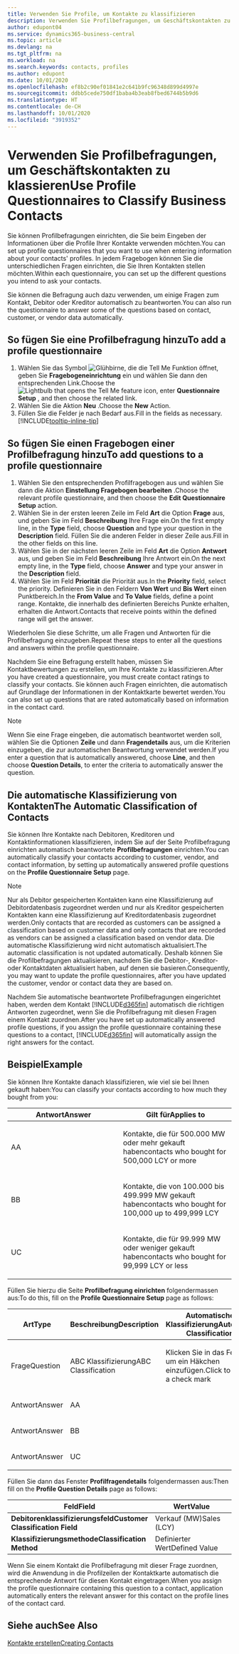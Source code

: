 ```yaml
---
title: Verwenden Sie Profile, um Kontakte zu klassifizieren
description: Verwenden Sie Profilbefragungen, um Geschäftskontakten zu klassieren
author: edupont04
ms.service: dynamics365-business-central
ms.topic: article
ms.devlang: na
ms.tgt_pltfrm: na
ms.workload: na
ms.search.keywords: contacts, profiles
ms.author: edupont
ms.date: 10/01/2020
ms.openlocfilehash: ef8b2c90ef01841e2c641b9fc96348d899d4997e
ms.sourcegitcommit: ddbb5cede750df1baba4b3eab8fbed6744b5b9d6
ms.translationtype: HT
ms.contentlocale: de-CH
ms.lasthandoff: 10/01/2020
ms.locfileid: "3919352"
---
```

# <a name="use-profile-questionnaires-to-classify-business-contacts"></a><span data-ttu-id="d1a51-103">Verwenden Sie Profilbefragungen, um Geschäftskontakten zu klassieren</span><span class="sxs-lookup"><span data-stu-id="d1a51-103">Use Profile Questionnaires to Classify Business Contacts</span></span>
<span data-ttu-id="d1a51-104">Sie können Profilbefragungen einrichten, die Sie beim Eingeben der Informationen über die Profile Ihrer Kontakte verwenden möchten.</span><span class="sxs-lookup"><span data-stu-id="d1a51-104">You can set up profile questionnaires that you want to use when entering information about your contacts' profiles.</span></span> <span data-ttu-id="d1a51-105">In jedem Fragebogen können Sie die unterschiedlichen Fragen einrichten, die Sie Ihren Kontakten stellen möchten.</span><span class="sxs-lookup"><span data-stu-id="d1a51-105">Within each questionnaire, you can set up the different questions you intend to ask your contacts.</span></span>  

<span data-ttu-id="d1a51-106">Sie können die Befragung auch dazu verwenden, um einige Fragen zum Kontakt, Debitor oder Kreditor automatisch zu beantworten.</span><span class="sxs-lookup"><span data-stu-id="d1a51-106">You can also run the questionnaire to answer some of the questions based on contact, customer, or vendor data automatically.</span></span>  

## <a name="to-add-a-profile-questionnaire"></a><span data-ttu-id="d1a51-107">So fügen Sie eine Profilbefragung hinzu</span><span class="sxs-lookup"><span data-stu-id="d1a51-107">To add a profile questionnaire</span></span>
1.  <span data-ttu-id="d1a51-108">Wählen Sie das Symbol ![Glühbirne, die die Tell Me Funktion öffnet](media/ui-search/search_small.png "Tell Me-Funktion"), geben Sie **Fragebogeneinrichtung** ein und wählen Sie dann den entsprechenden Link.</span><span class="sxs-lookup"><span data-stu-id="d1a51-108">Choose the ![Lightbulb that opens the Tell Me feature](media/ui-search/search_small.png "Tell me what you want to do") icon, enter **Questionnaire Setup** , and then choose the related link.</span></span>  
2.  <span data-ttu-id="d1a51-109">Wählen Sie die Aktion **Neu** .</span><span class="sxs-lookup"><span data-stu-id="d1a51-109">Choose the **New** Action.</span></span>  
3.  <span data-ttu-id="d1a51-110">Füllen Sie die Felder je nach Bedarf aus.</span><span class="sxs-lookup"><span data-stu-id="d1a51-110">Fill in the fields as necessary.</span></span> [!INCLUDE[tooltip-inline-tip](includes/tooltip-inline-tip_md.md)]  

## <a name="to-add-questions-to-a-profile-questionnaire"></a><span data-ttu-id="d1a51-111">So fügen Sie einen Fragebogen einer Profilbefragung hinzu</span><span class="sxs-lookup"><span data-stu-id="d1a51-111">To add questions to a profile questionnaire</span></span>
1.  <span data-ttu-id="d1a51-112">Wählen Sie den entsprechenden Profilfragebogen aus und wählen Sie dann die Aktion **Einstellung Fragebogen bearbeiten** .</span><span class="sxs-lookup"><span data-stu-id="d1a51-112">Choose the relevant profile questionnaire, and then choose the **Edit Questionnaire Setup** action.</span></span>  
2.  <span data-ttu-id="d1a51-113">Wählen Sie in der ersten leeren Zeile im Feld **Art** die Option **Frage** aus, und geben Sie im Feld **Beschreibung** Ihre Frage ein.</span><span class="sxs-lookup"><span data-stu-id="d1a51-113">On the first empty line, in the **Type** field, choose **Question** and type your question in the **Description** field.</span></span> <span data-ttu-id="d1a51-114">Füllen Sie die anderen Felder in dieser Zeile aus.</span><span class="sxs-lookup"><span data-stu-id="d1a51-114">Fill in the other fields on this line.</span></span>  
3.  <span data-ttu-id="d1a51-115">Wählen Sie in der nächsten leeren Zeile im Feld **Art** die Option **Antwort** aus, und geben Sie im Feld **Beschreibung** Ihre Antwort ein.</span><span class="sxs-lookup"><span data-stu-id="d1a51-115">On the next empty line, in the **Type** field, choose **Answer** and type your answer in the **Description** field.</span></span>  
4.  <span data-ttu-id="d1a51-116">Wählen Sie im Feld **Priorität** die Priorität aus.</span><span class="sxs-lookup"><span data-stu-id="d1a51-116">In the **Priority** field, select the priority.</span></span> <span data-ttu-id="d1a51-117">Definieren Sie in den Feldern **Von Wert** und **Bis Wert** einen Punktbereich.</span><span class="sxs-lookup"><span data-stu-id="d1a51-117">In the **From Value** and **To Value** fields, define a point range.</span></span> <span data-ttu-id="d1a51-118">Kontakte, die innerhalb des definierten Bereichs Punkte erhalten, erhalten die Antwort.</span><span class="sxs-lookup"><span data-stu-id="d1a51-118">Contacts that receive points within the defined range will get the answer.</span></span>  

<span data-ttu-id="d1a51-119">Wiederholen Sie diese Schritte, um alle Fragen und Antworten für die Profilbefragung einzugeben.</span><span class="sxs-lookup"><span data-stu-id="d1a51-119">Repeat these steps to enter all the questions and answers within the profile questionnaire.</span></span>

<span data-ttu-id="d1a51-120">Nachdem Sie eine Befragung erstellt haben, müssen Sie Kontaktbewertungen zu erstellen, um Ihre Kontakte zu klassifizieren.</span><span class="sxs-lookup"><span data-stu-id="d1a51-120">After you have created a questionnaire, you must create contact ratings to classify your contacts.</span></span> <span data-ttu-id="d1a51-121">Sie können auch Fragen einrichten, die automatisch auf Grundlage der Informationen in der Kontaktkarte bewertet werden.</span><span class="sxs-lookup"><span data-stu-id="d1a51-121">You can also set up questions that are rated automatically based on information in the contact card.</span></span>  

> [!NOTE]
> <span data-ttu-id="d1a51-122">Wenn Sie eine Frage eingeben, die automatisch beantwortet werden soll, wählen Sie die Optionen <STRONG>Zeile</STRONG> und dann <STRONG>Fragendetails</STRONG> aus, um die Kriterien einzugeben, die zur automatischen Beantwortung verwendet werden.</span><span class="sxs-lookup"><span data-stu-id="d1a51-122">If you enter a question that is automatically answered, choose <STRONG>Line</STRONG>, and then choose <STRONG>Question Details</STRONG>, to enter the criteria to automatically answer the question.</span></span>

## <a name="the-automatic-classification-of-contacts"></a><span data-ttu-id="d1a51-123">Die automatische Klassifizierung von Kontakten</span><span class="sxs-lookup"><span data-stu-id="d1a51-123">The Automatic Classification of Contacts</span></span>
<span data-ttu-id="d1a51-124">Sie können Ihre Kontakte nach Debitoren, Kreditoren und Kontaktinformationen klassifizieren, indem Sie auf der Seite Profilbefragung einrichten automatisch beantwortete **Profilbefragungen** einrichten.</span><span class="sxs-lookup"><span data-stu-id="d1a51-124">You can automatically classify your contacts according to customer, vendor, and contact information, by setting up automatically answered profile questions on the **Profile Questionnaire Setup** page.</span></span>  

> [!NOTE]
> <span data-ttu-id="d1a51-125">Nur als Debitor gespeicherten Kontakten kann eine Klassifizierung auf Debitordatenbasis zugeordnet werden und nur als Kreditor gespeicherten Kontakten kann eine Klassifizierung auf Kreditordatenbasis zugeordnet werden.</span><span class="sxs-lookup"><span data-stu-id="d1a51-125">Only contacts that are recorded as customers can be assigned a classification based on customer data and only contacts that are recorded as vendors can be assigned a classification based on vendor data.</span></span> <span data-ttu-id="d1a51-126">Die automatische Klassifizierung wird nicht automatisch aktualisiert.</span><span class="sxs-lookup"><span data-stu-id="d1a51-126">The automatic classification is not updated automatically.</span></span> <span data-ttu-id="d1a51-127">Deshalb können Sie die Profilbefragungen aktualisieren, nachdem Sie die Debitor-, Kreditor- oder Kontaktdaten aktualisiert haben, auf denen sie basieren.</span><span class="sxs-lookup"><span data-stu-id="d1a51-127">Consequently, you may want to update the profile questionnaires, after you have updated the customer, vendor or contact data they are based on.</span></span>  

<span data-ttu-id="d1a51-128">Nachdem Sie automatische beantwortete Profilbefragungen eingerichtet haben, werden dem Kontakt [!INCLUDE[d365fin](includes/d365fin_md.md)] automatisch die richtigen Antworten zugeordnet, wenn Sie die Profilbefragung mit diesen Fragen einem Kontakt zuordnen.</span><span class="sxs-lookup"><span data-stu-id="d1a51-128">After you have set up automatically answered profile questions, if you assign the profile questionnaire containing these questions to a contact, [!INCLUDE[d365fin](includes/d365fin_md.md)] will automatically assign the right answers for the contact.</span></span>  

## <a name="example"></a><span data-ttu-id="d1a51-129">Beispiel</span><span class="sxs-lookup"><span data-stu-id="d1a51-129">Example</span></span>
<span data-ttu-id="d1a51-130">Sie können Ihre Kontakte danach klassifizieren, wie viel sie bei Ihnen gekauft haben:</span><span class="sxs-lookup"><span data-stu-id="d1a51-130">You can classify your contacts according to how much they bought from you:</span></span>

<table>
<colgroup>
<col style="width: 50%" />
<col style="width: 50%" />
</colgroup>
<thead>
<tr class="header">
<th><span data-ttu-id="d1a51-131"><strong>Antwort</strong></span><span class="sxs-lookup"><span data-stu-id="d1a51-131"><strong>Answer</strong></span></span></th>
<th><span data-ttu-id="d1a51-132"><strong>Gilt für</strong></span><span class="sxs-lookup"><span data-stu-id="d1a51-132"><strong>Applies to</strong></span></span></th>
</tr>
</thead>
<tbody>
<tr class="odd">
<td><p><span data-ttu-id="d1a51-133">A</span><span class="sxs-lookup"><span data-stu-id="d1a51-133">A</span></span></p></td>
<td><p><span data-ttu-id="d1a51-134">Kontakte, die für 500.000 MW oder mehr gekauft haben</span><span class="sxs-lookup"><span data-stu-id="d1a51-134">contacts who bought for 500,000 LCY or more</span></span></p></td>
</tr>
<tr class="even">
<td><p><span data-ttu-id="d1a51-135">B</span><span class="sxs-lookup"><span data-stu-id="d1a51-135">B</span></span></p></td>
<td><p><span data-ttu-id="d1a51-136">Kontakte, die von 100.000 bis 499.999 MW gekauft haben</span><span class="sxs-lookup"><span data-stu-id="d1a51-136">contacts who bought for 100,000 up to 499,999 LCY</span></span></p></td>
</tr>
<tr class="odd">
<td><p><span data-ttu-id="d1a51-137">U</span><span class="sxs-lookup"><span data-stu-id="d1a51-137">C</span></span></p></td>
<td><p><span data-ttu-id="d1a51-138">Kontakte, die für 99.999 MW oder weniger gekauft haben</span><span class="sxs-lookup"><span data-stu-id="d1a51-138">contacts who bought for 99,999 LCY or less</span></span></p></td>
</tr>
</tbody>
</table>

<span data-ttu-id="d1a51-139">Füllen Sie hierzu die Seite **Profilbefragung einrichten** folgendermassen aus:</span><span class="sxs-lookup"><span data-stu-id="d1a51-139">To do this, fill on the **Profile Questionnaire Setup** page as follows:</span></span>


<table>
<colgroup>
<col style="width: 20%" />
<col style="width: 20%" />
<col style="width: 20%" />
<col style="width: 20%" />
<col style="width: 20%" />
</colgroup>
<thead>
<tr class="header">
<th><span data-ttu-id="d1a51-140"><strong>Art</strong></span><span class="sxs-lookup"><span data-stu-id="d1a51-140"><strong>Type</strong></span></span></th>
<th><span data-ttu-id="d1a51-141"><strong>Beschreibung</strong></span><span class="sxs-lookup"><span data-stu-id="d1a51-141"><strong>Description</strong></span></span></th>
<th><span data-ttu-id="d1a51-142"><strong>Automatische Klassifizierung</strong></span><span class="sxs-lookup"><span data-stu-id="d1a51-142"><strong>Automatic Classification</strong></span></span></th>
<th><span data-ttu-id="d1a51-143"><strong>Von Wert</strong></span><span class="sxs-lookup"><span data-stu-id="d1a51-143"><strong>From Value</strong></span></span></th>
<th><span data-ttu-id="d1a51-144"><strong>Bis Wert</strong></span><span class="sxs-lookup"><span data-stu-id="d1a51-144"><strong>To Value</strong></span></span></th>
</tr>
</thead>
<tbody>
<tr class="odd">
<td><p><span data-ttu-id="d1a51-145">Frage</span><span class="sxs-lookup"><span data-stu-id="d1a51-145">Question</span></span></p></td>
<td><p><span data-ttu-id="d1a51-146">ABC Klassifizierung</span><span class="sxs-lookup"><span data-stu-id="d1a51-146">ABC Classification</span></span></p></td>
<td><p><span data-ttu-id="d1a51-147">Klicken Sie in das Feld, um ein Häkchen einzufügen.</span><span class="sxs-lookup"><span data-stu-id="d1a51-147">Click to insert a check mark</span></span></p></td>
<td><p> </p></td>
<td><p> </p></td>
</tr>
<tr class="even">
<td><p><span data-ttu-id="d1a51-148">Antwort</span><span class="sxs-lookup"><span data-stu-id="d1a51-148">Answer</span></span></p></td>
<td><p><span data-ttu-id="d1a51-149">A</span><span class="sxs-lookup"><span data-stu-id="d1a51-149">A</span></span></p></td>
<td><p> </p></td>
<td><p><span data-ttu-id="d1a51-150">500.000</span><span class="sxs-lookup"><span data-stu-id="d1a51-150">500,000</span></span></p></td>
<td><p> </p></td>
</tr>
<tr class="odd">
<td><p><span data-ttu-id="d1a51-151">Antwort</span><span class="sxs-lookup"><span data-stu-id="d1a51-151">Answer</span></span></p></td>
<td><p><span data-ttu-id="d1a51-152">B</span><span class="sxs-lookup"><span data-stu-id="d1a51-152">B</span></span></p></td>
<td><p> </p></td>
<td><p><span data-ttu-id="d1a51-153">100.000</span><span class="sxs-lookup"><span data-stu-id="d1a51-153">100,000</span></span></p></td>
<td><p><span data-ttu-id="d1a51-154">499.999</span><span class="sxs-lookup"><span data-stu-id="d1a51-154">499,999</span></span></p></td>
</tr>
<tr class="even">
<td><p><span data-ttu-id="d1a51-155">Antwort</span><span class="sxs-lookup"><span data-stu-id="d1a51-155">Answer</span></span></p></td>
<td><p><span data-ttu-id="d1a51-156">U</span><span class="sxs-lookup"><span data-stu-id="d1a51-156">C</span></span></p></td>
<td><p> </p></td>
<td><p> </p></td>
<td><p><span data-ttu-id="d1a51-157">99.999</span><span class="sxs-lookup"><span data-stu-id="d1a51-157">99,999</span></span></p></td>
</tr>
</tbody>
</table>

<span data-ttu-id="d1a51-158">Füllen Sie dann das Fenster **Profilfragendetails** folgendermassen aus:</span><span class="sxs-lookup"><span data-stu-id="d1a51-158">Then fill on the **Profile Question Details** page as follows:</span></span>
<table>
<colgroup>
<col style="width: 50%" />
<col style="width: 50%" />
</colgroup>
<thead>
<tr class="header">
<th><span data-ttu-id="d1a51-159"><strong>Feld</strong></span><span class="sxs-lookup"><span data-stu-id="d1a51-159"><strong>Field</strong></span></span></th>
<th><span data-ttu-id="d1a51-160"><strong>Wert</strong></span><span class="sxs-lookup"><span data-stu-id="d1a51-160"><strong>Value</strong></span></span></th>
</tr>
</thead>
<tbody>
<tr>
<td><span data-ttu-id="d1a51-161"><strong>Debitorenklassifizierungsfeld</strong></span><span class="sxs-lookup"><span data-stu-id="d1a51-161"><strong>Customer Classification Field</strong></span></span></td>
<td><span data-ttu-id="d1a51-162"><emphasis>Verkauf (MW)</emphasis></span><span class="sxs-lookup"><span data-stu-id="d1a51-162"><emphasis>Sales (LCY)</emphasis></span></span></td>
</tr>
<tr>
<td><span data-ttu-id="d1a51-163"><strong>Klassifizierungsmethode</strong></span><span class="sxs-lookup"><span data-stu-id="d1a51-163"><strong>Classification Method</strong></span></span></td>
<td><span data-ttu-id="d1a51-164"><emphasis>Definierter Wert</emphasis></span><span class="sxs-lookup"><span data-stu-id="d1a51-164"><emphasis>Defined Value</emphasis></span></span></td>
</tr>
</tbody>
</table>

<span data-ttu-id="d1a51-165">Wenn Sie einem Kontakt die Profilbefragung mit dieser Frage zuordnen, wird die Anwendung in die Profilzeilen der Kontaktkarte automatisch die entsprechende Antwort für diesen Kontakt eingetragen.</span><span class="sxs-lookup"><span data-stu-id="d1a51-165">When you assign the profile questionnaire containing this question to a contact, application automatically enters the relevant answer for this contact on the profile lines of the contact card.</span></span>

## <a name="see-also"></a><span data-ttu-id="d1a51-166">Siehe auch</span><span class="sxs-lookup"><span data-stu-id="d1a51-166">See Also</span></span>
[<span data-ttu-id="d1a51-167">Kontakte erstellen</span><span class="sxs-lookup"><span data-stu-id="d1a51-167">Creating Contacts</span></span>](marketing-create-contact-companies.md)  
